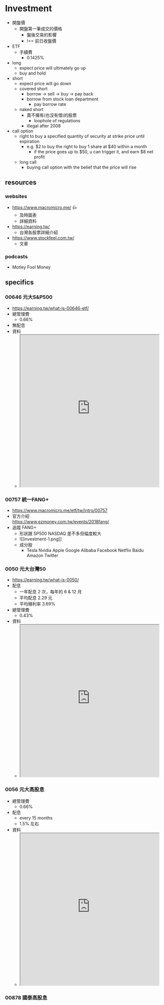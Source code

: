 # Investment
- 開盤價
	- 開盤第一筆成交的價格
		- 盤後交易的影響
		- !== 前日收盤價
- ETF
	- 手續費
		- 0.1425%
- long
    - expect price will ultimately go up
    - buy and hold
- short
    - expect price will go down
    - covered short
        - borrow → sell → buy → pay back
        - borrow from stock loan department
            - pay borrow rate
    - naked short
        - 賣不擁有(也沒有借)的股票
            - loophole of regulations
        - illegal after 2008
- call option
    - right to buy a specified quantity of security at strike price until expiration
        - e.g. $2 to buy the right to buy 1 share at $40 within a month
            - if the price goes up to $50, u can trigger it, and earn $8 net profit
    - long call
        - buying call option with the belief that the price will rise

## resources
### websites
- <https://www.macromicro.me/> 👍
	- 及時圖表
	- 詳細資料
- <https://earning.tw/>
	- 台灣各股票詳細介紹
- <https://www.stockfeel.com.tw/>
	- 文章

### podcasts
- Motley Fool Money 

## specifics
### 00646 元大S&P500
- <https://earning.tw/what-is-00646-etf/>
- 總管理費
	-  0.66%
- 無配息
- 資料
	- <iframe src="https://www.macromicro.me/etf/tw/intro/00646" width=100% height=500px></iframe>

### 00757 統一FANG+
- <https://www.macromicro.me/etf/tw/intro/00757>
- 官方介紹<br><https://www.ezmoney.com.tw/events/2018fang/>
- 追蹤 FANG+
	- 形狀跟 SP500 NASDAQ 差不多但幅度較大
	- ![[investment-1.png]]
	- 成分股
		- Tesla Nvidia Apple Google Alibaba Facebook Netflix Baidu Amazon Twitter

### 0050 元大台灣50
- <https://earning.tw/what-is-0050/>
- 配息
	- 一年配息 2 次，每年的 6 & 12 月
	- 平均配息 2.29 元
	- 平均殖利率 3.69%
- 總管理費
	- 0.43%
- 資料
	- <iframe src="https://www.macromicro.me/etf/tw/intro/0050" width=100% height=500px></iframe>

### 0056 元大高股息
- 總管理費
	- 0.66%
- 配息
	- every 15 months
	- 1.5% 左右
- 資料
	- <iframe src="https://www.macromicro.me/etf/tw/intro/0056" width=100% height=500px></iframe>

### 00878 國泰高股息
